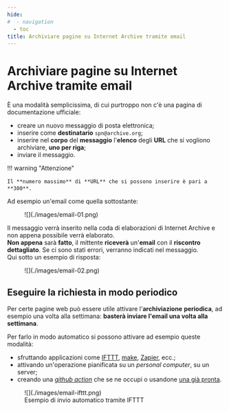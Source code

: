 ```yaml
---
hide:
#  - navigation
  - toc
title: Archiviare pagine su Internet Archive tramite email
---
```


# Archiviare pagine su Internet Archive tramite email

È una modalità semplicissima, di cui purtroppo non c'è una pagina di documentazione ufficiale:

- creare un nuovo messaggio di posta elettronica;
- inserire come **destinatario** `spn@archive.org`;
- inserire nel **corpo** del **messaggio** l'**elenco** degli **URL** che si vogliono archiviare, **uno per riga**;
- inviare il messaggio.

!!! warning "Attenzione"

    Il **numero massimo** di **URL** che si possono inserire è pari a **300**.

Ad esempio un'email come quella sottostante:

<figure markdown>
  ![](./images/email-01.png)
</figure>

Il messaggio verrà inserito nella coda di elaborazioni di Internet Archive e non appena possibile verrà elaborato.<br>
**Non appena** sarà **fatto**, il mittente **riceverà** un'**email** con il **riscontro dettagliato**. Se ci sono stati errori, verranno indicati nel messaggio.<br>
Qui sotto un esempio di risposta:

<figure markdown>
  ![](./images/email-02.png)
</figure>

## Eseguire la richiesta in modo periodico

Per certe pagine web può essere utile attivare l'**archiviazione** **periodica**, ad esempio una volta alla settimana: **basterà inviare l'email una volta alla settimana**.

Per farlo in modo automatico si possono attivare ad esempio queste modalità:

- sfruttando applicazioni come [IFTTT](https://ifttt.com/), [make](https://www.make.com/), [Zapier](https://zapier.com/), ecc.;
- attivando un'operazione pianificata su un *personal computer*, su un server;
- creando una [*github action*](https://github.com/features/actions) che se ne occupi o usandone [una già pronta](https://github.com/marketplace/actions/send-email).

<figure markdown>
  ![](./images/email-ifttt.png)
  <figcaption>Esempio di invio automatico tramite IFTTT</figcaption>
</figure>
